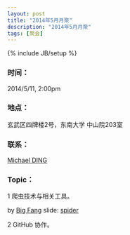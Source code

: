 ```yaml
---
layout: post
title: "2014年5月月聚"
description: "2014年5月月聚"
tags: [聚会]
---
```

{% include JB/setup %}

### 时间：
2014/5/11, 2:00pm

### 地点：
玄武区四牌楼2号，东南大学 中山院203室

### 联系：
[Michael DING][michael-ding]

### Topic：

1 爬虫技术与相关工具。

by [Big Fang][big-fang]
slide: [spider][spider]

2 GitHub 协作。

[michael-ding]:https://github.com/yandy
[big-fang]:http://bigfang.net
[spider]:http://1drv.ms/RzF0QT
